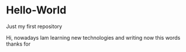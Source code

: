 # Hello-World
Just my first repository

Hi, nowadays Iam learning new technologies and writing now this words 
thanks for 
